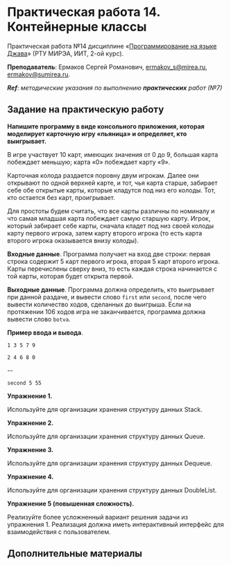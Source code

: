 # Практическая работа 14. Контейнерные классы
Практическая работа №14 дисциплине «[Программирование на языке Джава](https://online-edu.mirea.ru/course/view.php?id=4053)» (РТУ МИРЭА, ИИТ, 2-ой курс).

**Преподаватель**: Ермаков Сергей Романович, ermakov_s@mirea.ru, ermakov@sumirea.ru.

***Ref**: методические указания по выполнению **практических** работ (№7)*

## Задание на практическую работу

**Напишите программу в виде консольного приложения, которая моделирует карточную игру «пьяница» и определяет, кто выигрывает.** 

В игре участвует 10 карт, имеющих значения от 0 до 9, большая карта побеждает  меньшую; карта «0» побеждает карту «9». 

Карточная колода раздается поровну двум игрокам. Далее они открывают по одной верхней карте, и тот, чья карта старше, забирает себе обе открытые карты, которые кладутся под низ его колоды. Тот, кто остается без карт, проигрывает. 

Для простоты будем считать, что все карты различны по номиналу и что самая младшая карта побеждает самую старшую карту. Игрок, который забирает себе карты, сначала кладет под низ своей колоды карту первого игрока, затем карту второго игрока (то есть карта второго игрока оказывается внизу колоды). 

**Входные данные**. Программа получает на вход две строки: первая строка содержит 5 карт первого игрока, вторая 5 карт второго игрока. Карты перечислены сверху вниз, то есть каждая строка начинается с той карты, которая будет открыта первой. 

**Выходные данные**. Программа должна определить, кто выигрывает при данной раздаче, и вывести слово `first` или `second`, после чего вывести количество ходов, сделанных до выигрыша. Если на протяжении 106 ходов игра не заканчивается, программа должна вывести слово `botva`. 

**Пример ввода и вывода**. 

`1 3 5 7 9` 

`2 4 6 8 0` 

--

`second 5 55` 

**Упражнение 1.** 

Используйте для организации хранения структуру данных Stack. 

**Упражнение 2.**  

Используйте для организации хранения структуру данных Queue. 

**Упражнение 3.**  

Используйте для организации хранения структуру данных Dequeue. 

**Упражнение 4.**  

Используйте для организации хранения структуру данных DoubleList. 

**Упражнение 5 (повышенная сложность).**  

Реализуйте более усложненный вариант решения задачи из упражнения 1. Реализация должна иметь интерактивный интерфейс для взаимодействия с  пользователем.

## Дополнительные материалы
